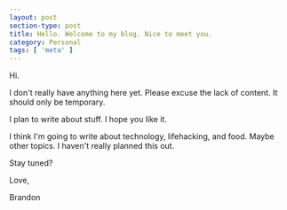 ```yaml
---
layout: post
section-type: post
title: Hello. Welcome to my blog. Nice to meet you.
category: Personal
tags: [ 'meta' ]
---
```

Hi.

I don't really have anything here yet. Please excuse the lack of content. It should only be temporary.

I plan to write about stuff. I hope you like it.

I think I'm going to write about technology, lifehacking, and food. Maybe other topics. I haven't really planned this out.

Stay tuned?

Love,

Brandon
